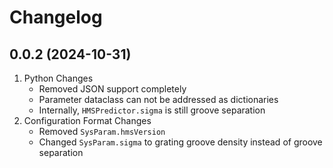 # Changelog

## 0.0.2 (2024-10-31)
1. Python Changes
    - Removed JSON support completely
    - Parameter dataclass can not be addressed as dictionaries
    - Internally, `HMSPredictor.sigma` is still groove separation
2. Configuration Format Changes
    - Removed `SysParam.hmsVersion`
    - Changed `SysParam.sigma` to grating groove density instead of groove separation